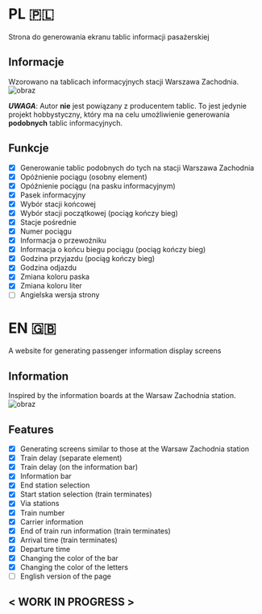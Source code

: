 # PL 🇵🇱
Strona do generowania ekranu tablic informacji pasażerskiej

## Informacje

Wzorowano na tablicach informacyjnych stacji Warszawa Zachodnia.
![obraz](https://github.com/Ja-Tar/KTIP/assets/78786298/fa02f8de-0633-4df0-9b65-360db6f51dad)

***UWAGA***: Autor **nie** jest powiązany z producentem tablic. To jest jedynie projekt hobbystyczny, który ma na celu umożliwienie generowania **podobnych** tablic informacyjnych.

## Funkcje
- [x] Generowanie tablic podobnych do tych na stacji Warszawa Zachodnia
- [x] Opóźnienie pociągu (osobny element)
- [x] Opóźnienie pociągu (na pasku informacyjnym)
- [x] Pasek informacyjny
- [x] Wybór stacji końcowej
- [x] Wybór stacji początkowej (pociąg kończy bieg)
- [x] Stacje pośrednie
- [x] Numer pociągu
- [x] Informacja o przewoźniku
- [x] Informacja o końcu biegu pociągu (pociąg kończy bieg)
- [x] Godzina przyjazdu (pociąg kończy bieg)
- [x] Godzina odjazdu
- [x] Zmiana koloru paska
- [x] Zmiana koloru liter
- [ ] Angielska wersja strony

# EN 🇬🇧
A website for generating passenger information display screens

## Information

Inspired by the information boards at the Warsaw Zachodnia station.
![obraz](https://github.com/Ja-Tar/KTIP/assets/78786298/51d6da46-f37c-44ca-9f1d-365fc0ba2f0e)

## Features
- [x] Generating screens similar to those at the Warsaw Zachodnia station
- [x] Train delay (separate element)
- [x] Train delay (on the information bar)
- [x] Information bar
- [x] End station selection
- [x] Start station selection (train terminates)
- [x] Via stations
- [x] Train number
- [x] Carrier information
- [x] End of train run information (train terminates)
- [x] Arrival time (train terminates)
- [x] Departure time
- [x] Changing the color of the bar
- [x] Changing the color of the letters
- [ ] English version of the page

## < WORK IN PROGRESS > 
